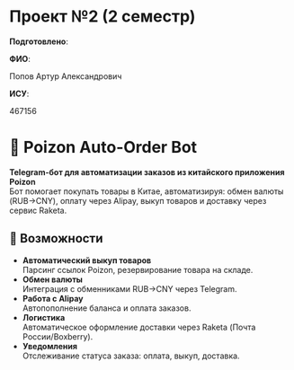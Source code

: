 # Проект №2 (2 семестр)

__Подготовлено__:

**ФИО**:

Попов Артур Александрович

**ИСУ**:

467156

# 🤖 Poizon Auto-Order Bot

**Telegram-бот для автоматизации заказов из китайского приложения Poizon**  
Бот помогает покупать товары в Китае, автоматизируя: обмен валюты (RUB→CNY), оплату через Alipay, выкуп товаров и доставку через сервис Raketa.

## 🌟 Возможности

- **Автоматический выкуп товаров**  
  Парсинг ссылок Poizon, резервирование товара на складе.
- **Обмен валюты**  
  Интеграция с обменниками RUB→CNY через Telegram.
- **Работа с Alipay**  
  Автопополнение баланса и оплата заказов.
- **Логистика**  
  Автоматическое оформление доставки через Raketa (Почта России/Boxberry).
- **Уведомления**  
  Отслеживание статуса заказа: оплата, выкуп, доставка.
